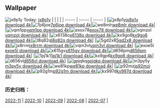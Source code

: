 ## Wallpaper
![jx8p1y](https://w.wallhaven.cc/full/jx/wallhaven-jx8p1y.png) Today: [jx8p1y](https://th.wallhaven.cc/small/jx/jx8p1y.jpg)
|      |      |      |
| :----: | :----: | :----: |
|![jx8p1y](https://th.wallhaven.cc/small/jx/jx8p1y.jpg)[jx8p1y download 4k](https://wallhaven.cc/w/jx8p1y)|![7p6joe](https://th.wallhaven.cc/small/7p/7p6joe.jpg)[7p6joe download 4k](https://wallhaven.cc/w/7p6joe)|![we8mlr](https://th.wallhaven.cc/small/we/we8mlr.jpg)[we8mlr download 4k](https://wallhaven.cc/w/we8mlr)|
|![vqm1pp](https://th.wallhaven.cc/small/vq/vqm1pp.jpg)[vqm1pp download 4k](https://wallhaven.cc/w/vqm1pp)|![exox78](https://th.wallhaven.cc/small/ex/exox78.jpg)[exox78 download 4k](https://wallhaven.cc/w/exox78)|![vqmzol](https://th.wallhaven.cc/small/vq/vqmzol.jpg)[vqmzol download 4k](https://wallhaven.cc/w/vqmzol)|
|![x6138o](https://th.wallhaven.cc/small/x6/x6138o.jpg)[x6138o download 4k](https://wallhaven.cc/w/x6138o)|![kx9go6](https://th.wallhaven.cc/small/kx/kx9go6.jpg)[kx9go6 download 4k](https://wallhaven.cc/w/kx9go6)|![l8q82q](https://th.wallhaven.cc/small/l8/l8q82q.jpg)[l8q82q download 4k](https://wallhaven.cc/w/l8q82q)|
|![5gd2x8](https://th.wallhaven.cc/small/5g/5gd2x8.jpg)[5gd2x8 download 4k](https://wallhaven.cc/w/5gd2x8)|![jx8rrm](https://th.wallhaven.cc/small/jx/jx8rrm.jpg)[jx8rrm download 4k](https://wallhaven.cc/w/jx8rrm)|![vqm3vl](https://th.wallhaven.cc/small/vq/vqm3vl.jpg)[vqm3vl download 4k](https://wallhaven.cc/w/vqm3vl)|
|![exoe5l](https://th.wallhaven.cc/small/ex/exoe5l.jpg)[exoe5l download 4k](https://wallhaven.cc/w/exoe5l)|![x615gv](https://th.wallhaven.cc/small/x6/x615gv.jpg)[x615gv download 4k](https://wallhaven.cc/w/x615gv)|![d656pm](https://th.wallhaven.cc/small/d6/d656pm.jpg)[d656pm download 4k](https://wallhaven.cc/w/d656pm)|
|![1pj1k1](https://th.wallhaven.cc/small/1p/1pj1k1.jpg)[1pj1k1 download 4k](https://wallhaven.cc/w/1pj1k1)|![kx9gp6](https://th.wallhaven.cc/small/kx/kx9gp6.jpg)[kx9gp6 download 4k](https://wallhaven.cc/w/kx9gp6)|![d656vl](https://th.wallhaven.cc/small/d6/d656vl.jpg)[d656vl download 4k](https://wallhaven.cc/w/d656vl)|
|![gpjqkq](https://th.wallhaven.cc/small/gp/gpjqkq.jpg)[gpjqkq download 4k](https://wallhaven.cc/w/gpjqkq)|![m3py5y](https://th.wallhaven.cc/small/m3/m3py5y.jpg)[m3py5y download 4k](https://wallhaven.cc/w/m3py5y)|![we81kp](https://th.wallhaven.cc/small/we/we81kp.jpg)[we81kp download 4k](https://wallhaven.cc/w/we81kp)|
|![p92mzj](https://th.wallhaven.cc/small/p9/p92mzj.jpg)[p92mzj download 4k](https://wallhaven.cc/w/p92mzj)|![p92g1m](https://th.wallhaven.cc/small/p9/p92g1m.jpg)[p92g1m download 4k](https://wallhaven.cc/w/p92g1m)|![kx997d](https://th.wallhaven.cc/small/kx/kx997d.jpg)[kx997d download 4k](https://wallhaven.cc/w/kx997d)|

### 历史归档：
[2022-11](https://github.com/april-projects/april-wallpaper/tree/main/picture/2022-11/) | [2022-10](https://github.com/april-projects/april-wallpaper/tree/main/picture/2022-10/) | [2022-09](https://github.com/april-projects/april-wallpaper/tree/main/picture/2022-09/) | [2022-08](https://github.com/april-projects/april-wallpaper/tree/main/picture/2022-08/) | [2022-07](https://github.com/april-projects/april-wallpaper/tree/main/picture/2022-07/) | 